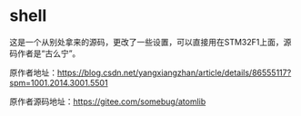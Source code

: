# shell
这是一个从别处拿来的源码，更改了一些设置，可以直接用在STM32F1上面，源码作者是“古么宁”。

原作者地址：https://blog.csdn.net/yangxiangzhan/article/details/86555117?spm=1001.2014.3001.5501

原作者源码地址：https://gitee.com/somebug/atomlib
